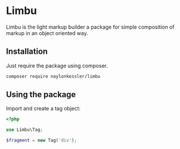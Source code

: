 # Limbu

Limbu is the light markup builder a package for simple composition of markup in an object oriented way.

## Installation

Just require the package using composer.

```sh
composer require naylonkessler/limbu
```

## Using the package

Import and create a tag object:

```php
<?php

use Limbu\Tag;

$fragment = new Tag('div');
```
